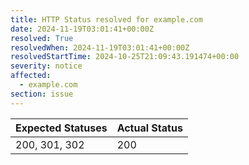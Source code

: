 ```yaml
---
title: HTTP Status resolved for example.com
date: 2024-11-19T03:01:41+00:00Z
resolved: True
resolvedWhen: 2024-11-19T03:01:41+00:00Z
resolvedStartTime: 2024-10-25T21:09:43.191474+00:00
severity: notice
affected:
  - example.com
section: issue
---
```


| Expected Statuses | Actual Status  |
|-------------------|----------------|
| 200, 301, 302 | 200 |
